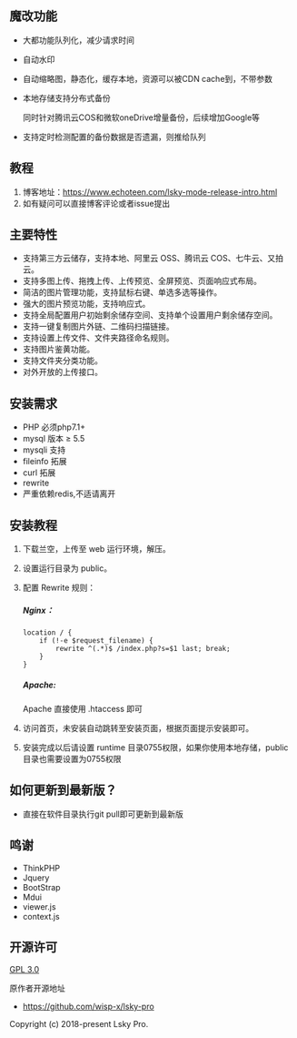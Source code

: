 魔改功能
---

- 大都功能队列化，减少请求时间
- 自动水印
- 自动缩略图，静态化，缓存本地，资源可以被CDN cache到，不带参数
- 本地存储支持分布式备份

  同时针对腾讯云COS和微软oneDrive增量备份，后续增加Google等
- 支持定时检测配置的备份数据是否遗漏，则推给队列

教程
---
1. 博客地址：https://www.echoteen.com/lsky-mode-release-intro.html
2. 如有疑问可以直接博客评论或者issue提出

主要特性
---
- 支持第三方云储存，支持本地、阿里云 OSS、腾讯云 COS、七牛云、又拍云。
- 支持多图上传、拖拽上传、上传预览、全屏预览、页面响应式布局。
- 简洁的图片管理功能，支持鼠标右键、单选多选等操作。
- 强大的图片预览功能，支持响应式。
- 支持全局配置用户初始剩余储存空间、支持单个设置用户剩余储存空间。
- 支持一键复制图片外链、二维码扫描链接。
- 支持设置上传文件、文件夹路径命名规则。
- 支持图片鉴黄功能。
- 支持文件夹分类功能。
- 对外开放的上传接口。

安装需求
---
* PHP 必须php7.1+
* mysql 版本 &ge; 5.5
* mysqli 支持
* fileinfo 拓展
* curl 拓展
* rewrite
* 严重依赖redis,不适请离开

安装教程
---
1. 下载兰空，上传至 web 运行环境，解压。
2. 设置运行目录为 public。
3. 配置 Rewrite 规则：
    ##### Nginx：
    ```
    location / {
        if (!-e $request_filename) {
        	rewrite ^(.*)$ /index.php?s=$1 last; break;
        }
    }
    ```

    ##### Apache:
    Apache 直接使用 .htaccess 即可

4. 访问首页，未安装自动跳转至安装页面，根据页面提示安装即可。
5. 安装完成以后请设置 runtime 目录0755权限，如果你使用本地存储，public 目录也需要设置为0755权限

如何更新到最新版？
---
- 直接在软件目录执行git pull即可更新到最新版

鸣谢
---
- ThinkPHP
- Jquery
- BootStrap
- Mdui
- viewer.js
- context.js

开源许可
---
[GPL 3.0](https://opensource.org/licenses/GPL-3.0)

原作者开源地址
- https://github.com/wisp-x/lsky-pro

Copyright (c) 2018-present Lsky Pro.
